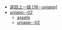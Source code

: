 - [返回上一级 [16--uniapp]](16--uniapp/)
- [uniapp--02](16--uniapp/uniapp--02/)
  - [assets](16--uniapp/uniapp--02/assets/)
  - [uniapp--02](16--uniapp/uniapp--02/uniapp--02.md)
